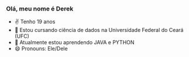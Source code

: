 ### Olá, meu nome é Derek

- ✌️ Tenho 19 anos
- 🔭 Estou cursando ciência de dados na Universidade Federal do Ceará (UFC)
- 🌱 Atualmente estou aprendendo JAVA e PYTHON 
- 😄 Pronouns: Ele/Dele
